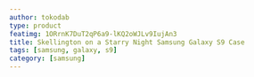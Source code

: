 ```yaml
---
author: tokodab
type: product
featimg: 1ORrnK7DuT2qP6a9-lKQ2oWJLv9IujAn3
title: Skellington on a Starry Night Samsung Galaxy S9 Case
tags: [samsung, galaxy, s9]
category: [samsung]
---
```

